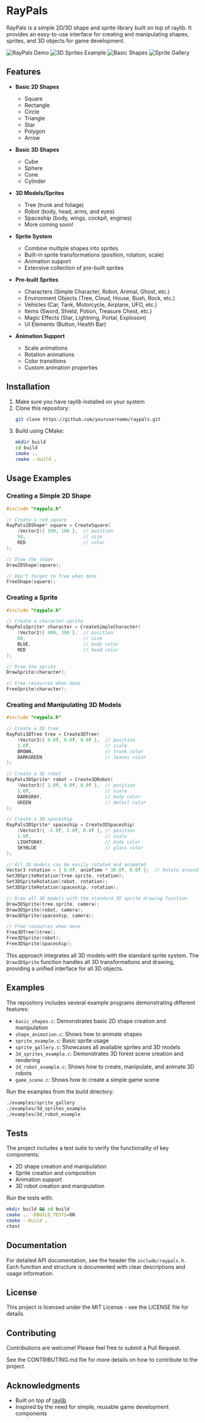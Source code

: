 # RayPals

RayPals is a simple 2D/3D shape and sprite library built on top of raylib. It provides an easy-to-use interface for creating and manipulating shapes, sprites, and 3D objects for game development.

![RayPals Demo](examples/game_scene.gif)
![3D Sprites Example](examples/3d_sprites_example.gif)
![Basic Shapes](examples/basic_shapes.png)
![Sprite Gallery](examples/sprite_gallery.gif)

## Features

- **Basic 2D Shapes**
  - Square
  - Rectangle
  - Circle
  - Triangle
  - Star
  - Polygon
  - Arrow

- **Basic 3D Shapes**
  - Cube
  - Sphere
  - Cone
  - Cylinder

- **3D Models/Sprites**
  - Tree (trunk and foliage)
  - Robot (body, head, arms, and eyes)
  - Spaceship (body, wings, cockpit, engines)
  - More coming soon!

- **Sprite System**
  - Combine multiple shapes into sprites
  - Built-in sprite transformations (position, rotation, scale)
  - Animation support
  - Extensive collection of pre-built sprites

- **Pre-built Sprites**
  - Characters (Simple Character, Robot, Animal, Ghost, etc.)
  - Environment Objects (Tree, Cloud, House, Bush, Rock, etc.)
  - Vehicles (Car, Tank, Motorcycle, Airplane, UFO, etc.)
  - Items (Sword, Shield, Potion, Treasure Chest, etc.)
  - Magic Effects (Star, Lightning, Portal, Explosion)
  - UI Elements (Button, Health Bar)

- **Animation Support**
  - Scale animations
  - Rotation animations
  - Color transitions
  - Custom animation properties

## Installation

1. Make sure you have raylib installed on your system
2. Clone this repository:
   ```bash
   git clone https://github.com/yourusername/raypals.git
   ```
3. Build using CMake:
   ```bash
   mkdir build
   cd build
   cmake ..
   cmake --build .
   ```

## Usage Examples

### Creating a Simple 2D Shape

```c
#include "raypals.h"

// Create a red square
RayPals2DShape* square = CreateSquare(
    (Vector2){ 100, 100 },  // position
    50,                     // size
    RED                     // color
);

// Draw the shape
Draw2DShape(square);

// Don't forget to free when done
FreeShape(square);
```

### Creating a Sprite

```c
#include "raypals.h"

// Create a character sprite
RayPalsSprite* character = CreateSimpleCharacter(
    (Vector2){ 400, 300 },  // position
    60,                     // size
    BLUE,                   // body color
    RED                     // head color
);

// Draw the sprite
DrawSprite(character);

// Free resources when done
FreeSprite(character);
```

### Creating and Manipulating 3D Models

```c
#include "raypals.h"

// Create a 3D tree
RayPals3DTree tree = Create3DTree(
    (Vector3){ 0.0f, 0.0f, 0.0f },  // position
    1.0f,                           // scale
    BROWN,                          // trunk color
    DARKGREEN                       // leaves color
);

// Create a 3D robot
RayPals3DSprite* robot = Create3DRobot(
    (Vector3){ 2.0f, 0.0f, 0.0f },  // position
    1.0f,                           // scale
    DARKGRAY,                       // body color
    GREEN                           // detail color
);

// Create a 3D spaceship
RayPals3DSprite* spaceship = Create3DSpaceship(
    (Vector3){ -2.0f, 2.0f, 0.0f }, // position
    1.0f,                           // scale
    LIGHTGRAY,                      // body color
    SKYBLUE                         // glass color
);

// All 3D models can be easily rotated and animated
Vector3 rotation = { 0.0f, animTime * 30.0f, 0.0f };  // Rotate around Y axis
Set3DSpriteRotation(tree.sprite, rotation);
Set3DSpriteRotation(robot, rotation);
Set3DSpriteRotation(spaceship, rotation);

// Draw all 3D models with the standard 3D sprite drawing function
Draw3DSprite(tree.sprite, camera);
Draw3DSprite(robot, camera);
Draw3DSprite(spaceship, camera);

// Free resources when done
Free3DTree(&tree);
Free3DSprite(robot);
Free3DSprite(spaceship);
```

This approach integrates all 3D models with the standard sprite system. The `Draw3DSprite` function handles all 3D transformations and drawing, providing a unified interface for all 3D objects.

## Examples

The repository includes several example programs demonstrating different features:

- `basic_shapes.c`: Demonstrates basic 2D shape creation and manipulation
- `shape_animation.c`: Shows how to animate shapes
- `sprite_example.c`: Basic sprite usage
- `sprite_gallery.c`: Showcases all available sprites and 3D models
- `3d_sprites_example.c`: Demonstrates 3D forest scene creation and rendering
- `3d_robot_example.c`: Shows how to create, manipulate, and animate 3D robots
- `game_scene.c`: Shows how to create a simple game scene

Run the examples from the build directory:
```bash
./examples/sprite_gallery
./examples/3d_sprites_example
./examples/3d_robot_example
```

## Tests

The project includes a test suite to verify the functionality of key components:

- 2D shape creation and manipulation
- Sprite creation and composition
- Animation support
- 3D robot creation and manipulation

Run the tests with:
```bash
mkdir build && cd build
cmake .. -DBUILD_TESTS=ON
cmake --build .
ctest
```

## Documentation

For detailed API documentation, see the header file `include/raypals.h`. Each function and structure is documented with clear descriptions and usage information.

## License

This project is licensed under the MIT License - see the LICENSE file for details.

## Contributing

Contributions are welcome! Please feel free to submit a Pull Request.

See the CONTRIBUTING.md file for more details on how to contribute to the project.

## Acknowledgments

- Built on top of [raylib](https://www.raylib.com/)
- Inspired by the need for simple, reusable game development components
